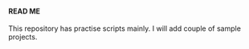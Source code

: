 #### READ ME ####

This repository has practise scripts mainly.
I will add couple of sample projects.
